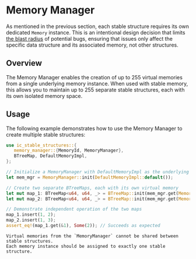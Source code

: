 # Memory Manager

As mentioned in the previous section, each stable structure requires its own dedicated `Memory` instance.
This is an intentional design decision that limits [the blast radius](./design-principles.md) of potential bugs, ensuring that issues only affect the specific data structure and its associated memory, not other structures.

## Overview

The Memory Manager enables the creation of up to 255 virtual memories from a single underlying memory instance.
When used with stable memory, this allows you to maintain up to 255 separate stable structures, each with its own isolated memory space.

## Usage

The following example demonstrates how to use the Memory Manager to create multiple stable structures:

```rust
use ic_stable_structures::{
   memory_manager::{MemoryId, MemoryManager},
   BTreeMap, DefaultMemoryImpl,
};

// Initialize a MemoryManager with DefaultMemoryImpl as the underlying memory
let mem_mgr = MemoryManager::init(DefaultMemoryImpl::default());

// Create two separate BTreeMaps, each with its own virtual memory
let mut map_1: BTreeMap<u64, u64, _> = BTreeMap::init(mem_mgr.get(MemoryId::new(0)));
let mut map_2: BTreeMap<u64, u64, _> = BTreeMap::init(mem_mgr.get(MemoryId::new(1)));

// Demonstrate independent operation of the two maps
map_1.insert(1, 2);
map_2.insert(1, 3);
assert_eq!(map_1.get(&1), Some(2)); // Succeeds as expected
```

```admonish warning ""
Virtual memories from the `MemoryManager` cannot be shared between stable structures.
Each memory instance should be assigned to exactly one stable structure.
```
